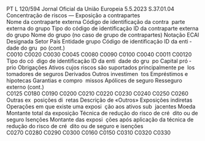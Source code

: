 PT  L 120/594 Jornal Oficial da União Europeia 5.5.2023
 S.37.01.04  
Concentração de riscos — Exposição a contrapartes  
Nome da 
contraparte 
externa  Código de 
identificação 
da contra ­
parte externa 
do grupo  Tipo do código de 
identificação ID da 
contraparte externa 
do grupo  Nome do grupo (no 
caso de grupo de 
contrapartes)  Notação  ECAI Designada  Setor  País  Entidade 
grupo  Código de 
identificação 
ID da enti ­
dade do gru ­
po  (cont.)  
C0010  C0020  C0030  C0045  C0080  C0090  C0100  C0040  C0011  C00120  
Tipo do có ­
digo de 
identificação 
ID da enti ­
dade do gru ­
po  Capital pró ­
prio  Obrigações  Ativos cujos riscos 
são suportados 
principalmente pe ­
los tomadores de 
seguros  Derivados  Outros investimen ­
tos  Empréstimos 
e hipotecas  Garantias e compro ­
missos  Apólices de 
seguro  Resseguro 
externo  (cont.)  
C0125  C0180  C0190  C0200  C0210  C0220  C0230  C0240  C0250  C0260  
Outras ex ­
posições di ­
retas  Descrição de 
«Outros»  Exposições indiretas  Operações em que 
existe uma exposi ­
ção aos ativos sub ­
jacentes  Moeda  Montante total da 
exposição  Técnica de 
redução do 
risco de cré ­
dito ou de 
seguro  Isenções  Montante 
das exposi ­
ções após 
aplicação da 
técnica de 
redução do 
risco de cré ­
dito ou de 
seguro e 
isenções  
C0270  C0280  C0290  C0300  C0160  C0150  C0310  C0320  C0330